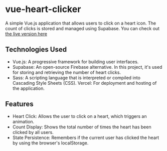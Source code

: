 # vue-heart-clicker

A simple Vue.js application that allows users to click on a heart icon. The count of clicks is stored and managed using Supabase.
You can check out [the live version here](https://krapikas.lt) 

## Technologies Used

- Vue.js: A progressive framework for building user interfaces.
- Supabase: An open-source Firebase alternative. In this project, it's used for storing and retrieving the number of heart clicks.
- Sass: A scripting language that is interpreted or compiled into Cascading Style Sheets (CSS).
    Vercel: For deployment and hosting of the application.

## Features

- Heart Click: Allows the user to click on a heart, which triggers an animation.
- Count Display: Shows the total number of times the heart has been clicked by all users.
- State Persistence: Remembers if the current user has clicked the heart by using the browser's localStorage.